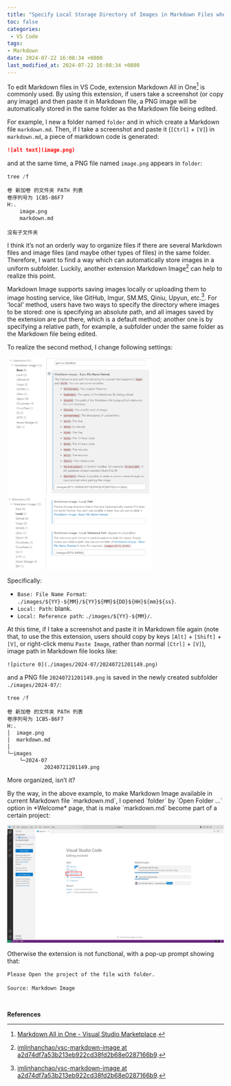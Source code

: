 ```yaml
---
title: "Specify Local Storage Directory of Images in Markdown Files when Markdown Editing with VS Code"
toc: false
categories:
 - VS Code
tags:
- Markdown
date: 2024-07-22 16:08:34 +0800
last_modified_at: 2024-07-22 16:08:34 +0800
---
```


To edit Markdown files in VS Code, extension Markdown All in One[^1] is commonly used. By using this extension, if users take a screenshot (or copy any image) and then paste it in Markdown file, a PNG image will be automatically stored in the same folder as the Markdown file being edited.

For example, I new a folder named `folder` and in which create a Markdown file `markdown.md`. Then, if I take a screenshot and paste it (`[Ctrl]` + `[V]`) in `markdown.md`, a piece of markdown code is generated:

```markdown
![alt text](image.png)
```

and at the same time, a PNG file named `image.png` appears in `folder`:

```powershell
tree /f
```

```
卷 新加卷 的文件夹 PATH 列表
卷序列号为 1CB5-B6F7
H:.
    image.png
    markdown.md

没有子文件夹
```

I think it’s not an orderly way to organize files if there are several Markdown files and image files (and maybe other types of files) in the same folder. Therefore, I want to find a way which can automatically store images in a uniform subfolder. Luckily, another extension Markdown Image[^2] can help to realize this point.

Markdown Image supports saving images locally or uploading them to image hosting service, like GitHub, Imgur, SM.MS, Qiniu, Upyun, etc.[^2]. For ‘local’ method, users have two ways to specify the directory where images to be stored: one is specifying an absolute path, and all images saved by the extension are put there, which is a default method; another one is by specifying a relative path, for example, a subfolder under the same folder as the Markdown file being edited.

To realize the second method, I change following settings:


<img src="https://raw.githubusercontent.com/HelloWorld-1017/blog-images/main/imgs/202407212007299.png" alt="image-20240721200713179" style="zoom: 33%;" />

<img src="https://raw.githubusercontent.com/HelloWorld-1017/blog-images/main/imgs/202407212007744.png" alt="image-20240721200737703" style="zoom: 33%;" />

Specifically:

- `Base: File Name Format`: `./images/${YY}-${MM}/${YY}${MM}${DD}${HH}${mm}${ss}`.
- `Local: Path`: blank.
- `Local: Reference path`: `./images/${YY}-${MM}/`.

At this time, if I take a screenshot and paste it in Markdown file again (note that, to use the this extension, users should copy by keys `[Alt]` + `[Shift]` + `[V]`, or right-click menu `Paste Image`, rather than normal `[Ctrl]` + `[V]`), image path in Markdown file looks like:

```
![picture 0](./images/2024-07/20240721201149.png)
```

and a PNG file `20240721201149.png` is saved in the newly created subfolder `./images/2024-07/`:

```powershell
tree /f
```

```
卷 新加卷 的文件夹 PATH 列表
卷序列号为 1CB5-B6F7
H:.
│  image.png
│  markdown.md
│
└─images
    └─2024-07
            20240721201149.png
```

More organized, isn’t it?

<div class="notice--warning" markdown="1">
By the way, in the above example, to make Markdown Image available in current Markdown file `markdown.md`, I opened `folder` by `Open Folder ...` option in *Welcome* page, that is make `markdown.md` become part of a certain project:

![image-20240721201101324](https://raw.githubusercontent.com/HelloWorld-1017/blog-images/main/imgs/202407212011476.png)

Otherwise the extension is not functional, with a pop-up prompt showing that:

```
Please Open the project of the file with folder.

Source: Markdown Image
```

</div>

<br>

**References**

[^1]: [Markdown All in One - Visual Studio Marketplace](https://marketplace.visualstudio.com/items?itemName=yzhang.markdown-all-in-one).
[^2]: [imlinhanchao/vsc-markdown-image at a2d74df7a53b213eb922cd38fd2b68e0287166b9](https://github.com/imlinhanchao/vsc-markdown-image/tree/a2d74df7a53b213eb922cd38fd2b68e0287166b9).

